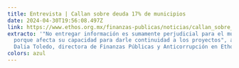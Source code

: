 ```yaml
---
title: Entrevista | Callan sobre deuda 17% de municipios
date: 2024-04-30T19:56:08.497Z
link: https://www.ethos.org.mx/finanzas-publicas/noticias/callan_sobre_deuda_17_de_municipios
extracto: '"No entregar información es sumamente perjudicial para el municipio,
  porque afecta su capacidad para darle continuidad a los proyectos", afirmó
  Dalia Toledo, directora de Finanzas Públicas y Anticorrupción en Ethos.'
colors: azul
---
```

